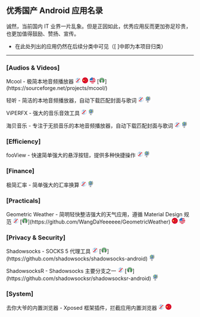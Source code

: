 ## 优秀国产 Android 应用名录

诚然，当前国内 IT 业界一片乱象。但是正因如此，优秀应用反而更加弥足珍贵，也更加值得鼓励、赞扬、宣传。

* 在此处列出的应用仍然在后续分类中可见（\[ \]中即为本项目归类）

---

### \[Audios & Videos\]
Mcool - 极简本地音频播放器 ![](../assets/free.png) ![](../assets/china.png) ![](../assets/united-states.png) [![](../assets/open-source-icon.png "MIT@SourceForge: https://sourceforge.net/projects/mcool/")](https://sourceforge.net/projects/mcool/)

轻听 - 简洁的本地音频播放器，自动下载匹配封面与歌词 ![](../assets/free.png) ![](../assets/earth-globe.png)

ViPERFX - 强大的音乐音效工具 ![](../assets/free.png) ![](../assets/earth-globe.png)

海贝音乐 - 专注于无损音乐的本地音频播放器，自动下载匹配封面与歌词 ![](../assets/free.png) ![](../assets/earth-globe.png)

### \[Efficiency\]  
fooView - 快速简单强大的悬浮按钮，提供多种快捷操作 ![](../assets/free.png) ![](../assets/earth-globe.png)

### \[Finance\]
极简汇率 - 简单强大的汇率换算 ![](../assets/free.png) ![](../assets/earth-globe.png)

### \[Practicals\]
Geometric Weather - 简明轻快整洁强大的天气应用，遵循 Material Design 规范 ![](../assets/free.png) [![](../assets/open-source-icon.png "LGPL 3.0@GitHub: https://github.com/WangDaYeeeeee/GeometricWeather")](https://github.com/WangDaYeeeeee/GeometricWeather) ![](../assets/china.png) ![](../assets/united-states.png)

### \[Privacy & Security\]

Shadowsocks - SOCKS 5 代理工具 ![](../assets/free.png) [![](../assets/open-source-icon.png "GPL 3.0@GitHub: https://github.com/shadowsocks/shadowsocks-android")](https://github.com/shadowsocks/shadowsocks-android) ![](../assets/earth-globe.png)

ShadowsocksR - Shadowsocks 主要分支之一 ![](../assets/free.png) [![](../assets/open-source-icon.png "GPL 3.0@GitHub: https://github.com/shadowsocksr/shadowsocksr-android")](https://github.com/shadowsocksr/shadowsocksr-android) ![](../assets/earth-globe.png)

### \[System\]
去你大爷的内置浏览器 - Xposed 框架插件，拦截应用内置浏览器 ![](../assets/free.png) ![](../assets/china.png)
